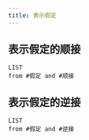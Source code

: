 ```yaml
---
title: 表示假定
---
```

## 表示假定的顺接  

```dataview
LIST
from #假定 and #顺接
```
## 表示假定的逆接  

```dataview
LIST
from #假定 and #逆接
```


